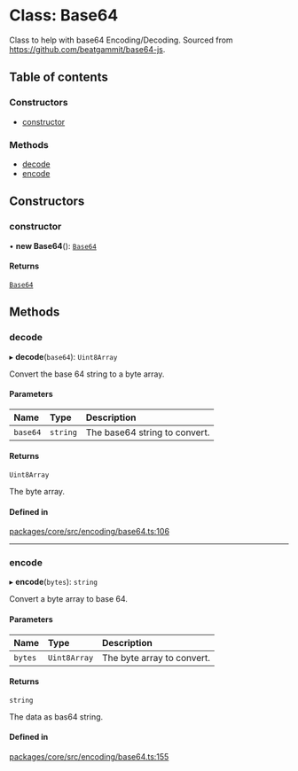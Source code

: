 # Class: Base64

Class to help with base64 Encoding/Decoding.
Sourced from https://github.com/beatgammit/base64-js.

## Table of contents

### Constructors

- [constructor](Base64.md#constructor)

### Methods

- [decode](Base64.md#decode)
- [encode](Base64.md#encode)

## Constructors

### constructor

• **new Base64**(): [`Base64`](Base64.md)

#### Returns

[`Base64`](Base64.md)

## Methods

### decode

▸ **decode**(`base64`): `Uint8Array`

Convert the base 64 string to a byte array.

#### Parameters

| Name | Type | Description |
| :------ | :------ | :------ |
| `base64` | `string` | The base64 string to convert. |

#### Returns

`Uint8Array`

The byte array.

#### Defined in

[packages/core/src/encoding/base64.ts:106](https://github.com/gtscio/framework/blob/ed1186b/packages/core/src/encoding/base64.ts#L106)

___

### encode

▸ **encode**(`bytes`): `string`

Convert a byte array to base 64.

#### Parameters

| Name | Type | Description |
| :------ | :------ | :------ |
| `bytes` | `Uint8Array` | The byte array to convert. |

#### Returns

`string`

The data as bas64 string.

#### Defined in

[packages/core/src/encoding/base64.ts:155](https://github.com/gtscio/framework/blob/ed1186b/packages/core/src/encoding/base64.ts#L155)
